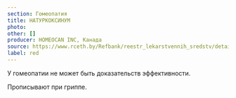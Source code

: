 ```yaml
---
section: Гомеопатия
title: НАТУРКОКСИНУМ
photo:
other: []
producer: HOMEOCAN INC, Канада
source: https://www.rceth.by/Refbank/reestr_lekarstvennih_sredstv/details/9771_11_15_17
label: red
---
```


У гомеопатии не может быть доказательств эффективности.

Прописывают при гриппе.
